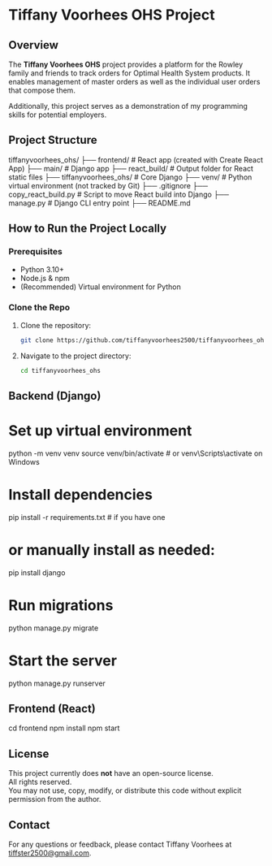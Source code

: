 # Tiffany Voorhees OHS Project

## Overview

The **Tiffany Voorhees OHS** project provides a platform for the Rowley family and friends to track orders for Optimal Health System products.
It enables management of master orders as well as the individual user orders that compose them.

Additionally, this project serves as a demonstration of my programming skills for potential employers.

## Project Structure
tiffanyvoorhees_ohs/
├── frontend/ # React app (created with Create React App)
├── main/ # Django app
├── react_build/ # Output folder for React static files
├── tiffanyvoorhees_ohs/ # Core Django
├── venv/ # Python virtual environment (not tracked by Git)
├── .gitignore
├── copy_react_build.py # Script to move React build into Django
├── manage.py # Django CLI entry point
├── README.md

## How to Run the Project Locally

### Prerequisites
- Python 3.10+
- Node.js & npm
- (Recommended) Virtual environment for Python

### Clone the Repo
1. Clone the repository:
   ```bash
   git clone https://github.com/tiffanyvoorhees2500/tiffanyvoorhees_ohs_django_react.git
   ```
2. Navigate to the project directory:
   ```bash
   cd tiffanyvoorhees_ohs
   ```

## Backend (Django)

# Set up virtual environment
python -m venv venv
source venv/bin/activate  # or venv\Scripts\activate on Windows

# Install dependencies
pip install -r requirements.txt  # if you have one
# or manually install as needed:
pip install django

# Run migrations
python manage.py migrate

# Start the server
python manage.py runserver

## Frontend (React)
cd frontend
npm install
npm start


## License

This project currently does **not** have an open-source license.  
All rights reserved.  
You may not use, copy, modify, or distribute this code without explicit permission from the author.

## Contact

For any questions or feedback, please contact Tiffany Voorhees at tiffster2500@gmail.com.